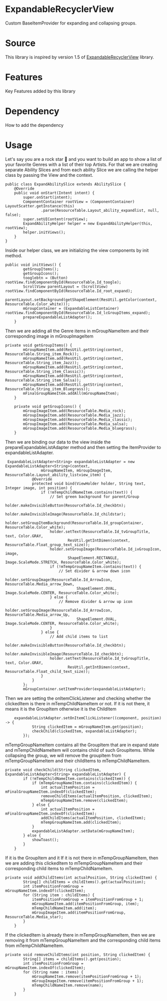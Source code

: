 # ExpandableRecyclerView
Custom BaseItemProvider for expanding and collapsing groups.

# Source
This library is inspired by version 1.5 of [ExpandableRecyclerView](https://github.com/thoughtbot/expandable-recycler-view) library.

# Features
Key Features added by this library

# Dependency
How to add the dependency

# Usage
Let's say you are a rock star 🎸 and you want to build an app to show a list of your favorite Genres with a list of their top Artists.
For that we are creating separate Ability Slices and from each ability Slice we are calling the helper class by passing the View and 
the context.
```
public class ExpandAbilitySlice extends AbilitySlice {
    @Override
    public void onStart(Intent intent) {
        super.onStart(intent);
        ComponentContainer rootView = (ComponentContainer) LayoutScatter.getInstance(this)
                .parse(ResourceTable.Layout_ability_expandlist, null, false);
        super.setUIContent(rootView);
        ExpandAbilityHelper helper = new ExpandAbilityHelper(this, rootView);
        helper.initViews();
    }
}
```
Inside our helper class, we are initializing the view components by init method.
```
public void initViews() {
        getGroupItems();
        getGroupIcons();
        tooglebtn = (Button) rootView.findComponentById(ResourceTable.Id_toogle);
        ScrollView parentLayout = (ScrollView) rootView.findComponentById(ResourceTable.Id_root_expand);
        parentLayout.setBackground(getShapeElement(ResUtil.getColor(context, ResourceTable.Color_white)));
        mGroupContainer = (ExpandableListContainer) rootView.findComponentById(ResourceTable.Id_lcGroupItems_expand);
        prepareExpandableListAdapter();
    }
```

Then we are adding all the Genre items in mGroupNameItem and their corresponding image in mGroupImageItem 
```
private void getGroupItems() {
        mGroupNameItem.add(ResUtil.getString(context, ResourceTable.String_item_Rock));
        mGroupNameItem.add(ResUtil.getString(context, ResourceTable.String_item_Jazz));
        mGroupNameItem.add(ResUtil.getString(context, ResourceTable.String_item_Classic));
        mGroupNameItem.add(ResUtil.getString(context, ResourceTable.String_item_Salsa));
        mGroupNameItem.add(ResUtil.getString(context, ResourceTable.String_item_Bluegrass));
        mFinalGroupNameItem.addAll(mGroupNameItem);
    }
```
```
    private void getGroupIcons() {
        mGroupImageItem.add(ResourceTable.Media_rock);
        mGroupImageItem.add(ResourceTable.Media_jazz);
        mGroupImageItem.add(ResourceTable.Media_classic);
        mGroupImageItem.add(ResourceTable.Media_salsa);
        mGroupImageItem.add(ResourceTable.Media_bluegrass);
    }
```
Then we are binding our data to the view inside the prepareExpandableListAdapter method and then setting the ItemProvider to expandableListAdapter.
```
 ExpandableListAdapter<String> expandableListAdapter = new ExpandableListAdapter<String>(context,
                mGroupNameItem, mGroupImageItem, ResourceTable.Layout_ability_listview_item) {
            @Override
            protected void bind(ViewHolder holder, String text, Integer image, int position) {
                if (!mTempChildNameItem.contains(text)) {
                    // Set green background for parent/Group
                    holder.makeInvisibleButton(ResourceTable.Id_checkbtn);
                    holder.makeInvisibleImage(ResourceTable.Id_childstar);
                    holder.setGroupItemBackground(ResourceTable.Id_groupContainer, ResourceTable.Color_white);
                    holder.setText(ResourceTable.Id_tvGroupTitle, text, Color.GRAY,
                            ResUtil.getIntDimen(context, ResourceTable.Float_group_text_size));
                    holder.setGroupImage(ResourceTable.Id_ivGroupIcon, image,
                            ShapeElement.RECTANGLE, Image.ScaleMode.STRETCH, ResourceTable.Color_white);
                    if (!mTempGroupNameItem.contains(text)) {
                        // Set divider & arrow down icon
                        holder.setGroupImage(ResourceTable.Id_ArrowIcon, ResourceTable.Media_arrow_Down,
                                ShapeElement.OVAL, Image.ScaleMode.CENTER, ResourceTable.Color_white);
                    } else {
                        // Remove divider & arrow up icon
                        holder.setGroupImage(ResourceTable.Id_ArrowIcon, ResourceTable.Media_arrow_Up,
                                ShapeElement.OVAL, Image.ScaleMode.CENTER, ResourceTable.Color_white);
                    }
                } else {
                    // Add child items to list
                    holder.makeInvisibleButton(ResourceTable.Id_checkbtn);
                    holder.makeInvisibleImage(ResourceTable.Id_checkbtn);
                    holder.setText(ResourceTable.Id_tvGroupTitle, text, Color.GRAY,
                            ResUtil.getIntDimen(context, ResourceTable.Float_child_text_size));
                }
            }
        };
        mGroupContainer.setItemProvider(expandableListAdapter);
```
Then we are setting the onItemClickListener and checking whether the clickedItem is there in mTempChildNameItem or not. If it is not there, 
it means it is the GroupItem otherwise it is the ChildItem
```
    expandableListAdapter.setOnItemClickListener((component, position) -> {
            String clickedItem = mGroupNameItem.get(position);
            checkChild(clickedItem, expandableListAdapter);
        });
```
mTempGroupNameItem contains all the GroupItem that are in expand state and mTempChildNameItem will contains child of such GroupItems.
While collapsing the group, we will remove the groupItem from mTempGroupNameItem and their childItems to mTempChildNameItem.
```
private void checkChild(String clickedItem, ExpandableListAdapter<String> expandableListAdapter) {
        if (!mTempChildNameItem.contains(clickedItem)) {
            if (mTempGroupNameItem.contains(clickedItem)) {
                int actualItemPosition = mFinalGroupNameItem.indexOf(clickedItem);
                removeChildItems(actualItemPosition, clickedItem);
                mTempGroupNameItem.remove(clickedItem);
            } else {
                int actualItemPosition = mFinalGroupNameItem.indexOf(clickedItem);
                addChildItems(actualItemPosition, clickedItem);
                mTempGroupNameItem.add(clickedItem);
            }
            expandableListAdapter.setData(mGroupNameItem);
        } else {
            showToast();
        }
    }
```
If it is the GroupItem and it If it is not there in mTempGroupNameItem, then we are adding this clickedItem to mTempGroupNameItem and their
corresponding child items to mTempChildNameItem.
```
private void addChildItems(int actualPosition, String clickedItem) {
        String[] childItems = childItems().get(actualPosition);
        int itemPositionFromGroup = mGroupNameItem.indexOf(clickedItem);
        for (String item : childItems) {
            itemPositionFromGroup = itemPositionFromGroup + 1;
            mGroupNameItem.add(itemPositionFromGroup, item);
            mTempChildNameItem.add(item);
            mGroupImageItem.add(itemPositionFromGroup, ResourceTable.Media_star);
        }
    }
```
If the clickedItem is already there in mTempGroupNameItem, then we are removing it from mTempGroupNameItem and the 
corresponding child items from mTempChildNameItem.
```
private void removeChildItems(int position, String clickedItem) {
        String[] items = childItems().get(position);
        int itemPositionFromGroup = mGroupNameItem.indexOf(clickedItem);
        for (String name : items) {
            mGroupNameItem.remove(itemPositionFromGroup + 1);
            mGroupImageItem.remove(itemPositionFromGroup + 1);
            mTempChildNameItem.remove(name);
        }
    }
``` 
